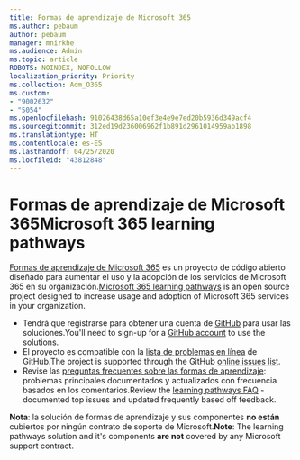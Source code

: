 ```yaml
---
title: Formas de aprendizaje de Microsoft 365
ms.author: pebaum
author: pebaum
manager: mnirkhe
ms.audience: Admin
ms.topic: article
ROBOTS: NOINDEX, NOFOLLOW
localization_priority: Priority
ms.collection: Adm_O365
ms.custom:
- "9002632"
- "5054"
ms.openlocfilehash: 91026438d65a10ef3e4e9e7ed20b5936d349acf4
ms.sourcegitcommit: 312ed19d236006962f1b891d2961014959ab1898
ms.translationtype: HT
ms.contentlocale: es-ES
ms.lasthandoff: 04/25/2020
ms.locfileid: "43812848"
---
```

# <a name="microsoft-365-learning-pathways"></a><span data-ttu-id="8f133-102">Formas de aprendizaje de Microsoft 365</span><span class="sxs-lookup"><span data-stu-id="8f133-102">Microsoft 365 learning pathways</span></span>

<span data-ttu-id="8f133-103">[Formas de aprendizaje de Microsoft 365](https://docs.microsoft.com/office365/customlearning/) es un proyecto de código abierto diseñado para aumentar el uso y la adopción de los servicios de Microsoft 365 en su organización.</span><span class="sxs-lookup"><span data-stu-id="8f133-103">[Microsoft 365 learning pathways](https://docs.microsoft.com/office365/customlearning/) is an open source project designed to increase usage and adoption of Microsoft 365 services in your organization.</span></span>

- <span data-ttu-id="8f133-104">Tendrá que registrarse para obtener una cuenta de [GitHub](http://aka.ms/joingithub) para usar las soluciones.</span><span class="sxs-lookup"><span data-stu-id="8f133-104">You'll need to sign-up for a [GitHub account](http://aka.ms/joingithub) to use the solutions.</span></span>
- <span data-ttu-id="8f133-105">El proyecto es compatible con la [lista de problemas en línea](https://aka.ms/CustomLearningHelp) de GitHub.</span><span class="sxs-lookup"><span data-stu-id="8f133-105">The project is supported through the GitHub [online issues list](https://aka.ms/CustomLearningHelp).</span></span>
- <span data-ttu-id="8f133-106">Revise las [preguntas frecuentes sobre las formas de aprendizaje](https://docs.microsoft.com/office365/customlearning/faq): problemas principales documentados y actualizados con frecuencia basados en los comentarios.</span><span class="sxs-lookup"><span data-stu-id="8f133-106">Review the [learning pathways FAQ](https://docs.microsoft.com/office365/customlearning/faq) - documented top issues and updated frequently based off feedback.</span></span>

<span data-ttu-id="8f133-107">**Nota**: la solución de formas de aprendizaje y sus componentes **no están** cubiertos por ningún contrato de soporte de Microsoft.</span><span class="sxs-lookup"><span data-stu-id="8f133-107">**Note**: The learning pathways solution and it's components **are not** covered by any Microsoft support contract.</span></span>
